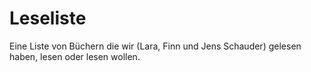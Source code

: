 ﻿# Leseliste
Eine Liste von Büchern die wir (Lara, Finn und Jens Schauder) gelesen haben, lesen oder lesen wollen. 
